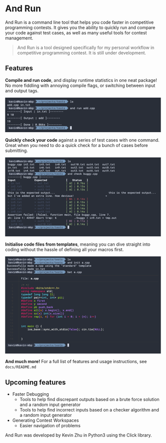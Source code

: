 # And Run
And Run is a command line tool that helps you code faster in competitive programming contests. It gives you the ability to quickly run and compare your code against test cases, as well as many useful tools for contest management.

> And Run is a tool designed specifically for my personal workflow in competitive programming contest. It is still under development.

## Features
__Compile and run code__, and display runtime statistics in one neat package! No more fiddling with annoying compile flags, or switching between input and output tags.

![](docs/images/and_run.png)

__Quickly check your code__ against a series of test cases with one command. Great when you need to do a quick check for a bunch of cases before submitting.

![](docs/images/and_check.png)

__Initialise code files from templates__, meaning you can dive straight into coding without the hassle of defining all your macros first.

![](docs/images/and_init.png)

__And much more!__ For a full list of features and usage instructions, see `docs/README.md`



## Upcoming features
- Faster Debugging
    - Tools to help find discrepant outputs based on a brute force solution and a random input generator
    - Tools to help find incorrect inputs based on a checker algorithm and a random input generator
- Generating Contest Workspaces
    - Easier navigation of problems

And Run was developed by Kevin Zhu in Python3 using the Click library. 
